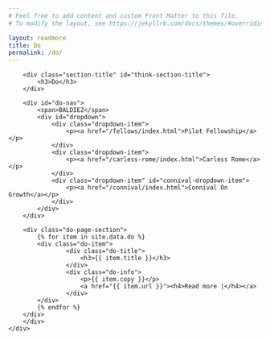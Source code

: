 ```yaml
---
# Feel free to add content and custom Front Matter to this file.
# To modify the layout, see https://jekyllrb.com/docs/themes/#overriding-theme-defaults

layout: readmore
title: Do
permalink: /do/
---
```


<head>
    <meta charset="UTF-8" />
    <meta name="viewport" content="width=device-width">
    <link rel="stylesheet" type="text/css" href="../css/readmore-styles.css" />
</head>

<body id="do-body">
    <div id="wrapper">
        <div class="right-border-box" id="do-border-box">

        <div class="section-title" id="think-section-title">
            <h3>Do</h3>
        </div>

        <div id="do-nav">
            <span>BALDIEZ</span>
            <div id="dropdown">
                <div class="dropdown-item">
                    <p><a href="/fellows/index.html">Pilot Fellowship</a></p>
                </div>
                <div class="dropdown-item">
                    <p><a href="/carless-rome/index.html">Carless Rome</a></p>
                </div>
                <div class="dropdown-item" id="connival-dropdown-item">
                    <p><a href="/connival/index.html">Connival On Growth</a></p>
                </div>
            </div>
        </div>

        <div class="do-page-section">
            {% for item in site.data.do %}
            <div class="do-item">
                    <div class="do-title">
                        <h3>{{ item.title }}</h3>
                    </div>
                    <div class="do-info">
                        <p>{{ item.copy }}</p>
                        <a href="{{ item.url }}"><h4>Read more |</h4></a>
                    </div>
            </div>
            {% endfor %}
        </div>
        </div>
    </div>
</body>
